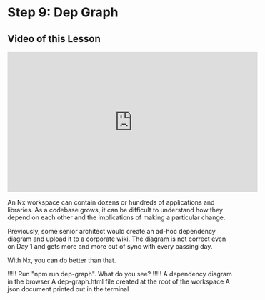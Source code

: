 # Step 9: Dep Graph

## Video of this Lesson

<iframe width="560" height="315" src="https://www.youtube.com/embed/8fr2RukmfW0" frameborder="0" allow="accelerometer; autoplay; encrypted-media; gyroscope; picture-in-picture" allowfullscreen></iframe>

An Nx workspace can contain dozens or hundreds of applications and libraries. As a codebase grows, it can be difficult to understand how they depend on each other and the implications of making a particular change.

Previously, some senior architect would create an ad-hoc dependency diagram and upload it to a corporate wiki. The diagram is not correct even on Day 1 and gets more and more out of sync with every passing day.

With Nx, you can do better than that.

!!!!!
Run "npm run dep-graph". What do you see?
!!!!!
A dependency diagram in the browser
A dep-graph.html file created at the root of the workspace
A json document printed out in the terminal
